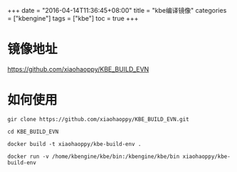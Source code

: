 +++
date = "2016-04-14T11:36:45+08:00"
title = "kbe编译镜像"
categories = ["kbengine"]
tags = ["kbe"]
toc = true
+++

# 镜像地址

https://github.com/xiaohaoppy/KBE_BUILD_EVN

# 如何使用
```
gir clone https://github.com/xiaohaoppy/KBE_BUILD_EVN.git

cd KBE_BUILD_EVN

docker build -t xiaohaoppy/kbe-build-env .

docker run -v /home/kbengine/kbe/bin:/kbengine/kbe/bin xiaohaoppy/kbe-build-env
```
